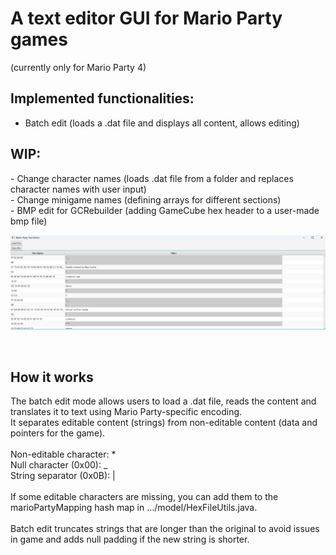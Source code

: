 <h1>A text editor GUI for Mario Party games</h1>
(currently only for Mario Party 4)

<h2>Implemented functionalities:</h2>

- Batch edit (loads a .dat file and displays all content, allows editing)

<h2>WIP:</h2>
- Change character names (loads .dat file from a folder and replaces character names with user input)<br>
- Change minigame names (defining arrays for different sections)<br>
- BMP edit for GCRebuilder (adding GameCube hex header to a user-made bmp file)<br>

![App screenshot](/src/main/resources/mpeditor_screenshot.png?raw=true "App screenshot")

<br>
<h2>How it works</h2>
The batch edit mode allows users to load a .dat file, reads the content and translates it to text using Mario Party-specific encoding.<br>
It separates editable content (strings) from non-editable content (data and pointers for the game).<br>
<br>
Non-editable character: *<br>
Null character (0x00): _<br>
String separator (0x0B): |<br>
<br>
If some editable characters are missing, you can add them to the marioPartyMapping hash map in …/model/HexFileUtils.java.<br>
<br>
Batch edit truncates strings that are longer than the original to avoid issues in game and adds null padding if the new string is shorter.<br>
